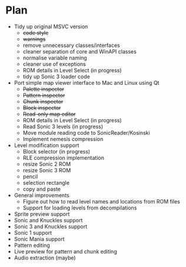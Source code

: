 # Plan

- Tidy up original MSVC version
  + ~~code style~~
  + ~~warnings~~
  + remove unnecessary classes/interfaces
  + cleaner separation of core and WinAPI classes
  + normalise variable naming
  + cleaner use of exceptions
  + ROM details in Level Select (in progress)
  + tidy up Sonic 3 loader code
- Port simple map viewer interface to Mac and Linux using Qt
  + ~~Palette inspector~~
  + ~~Pattern inspector~~
  + ~~Chunk inspector~~
  + ~~Block inspector~~
  + ~~Read-only map editor~~
  + ROM details in Level Select (in progress)
  + Read Sonic 3 levels (in progress)
  + Move module reading code to SonicReader/Kosinski
  + Implement nemesis compression
- Level modification support
  + Block selector (in progress)
  + RLE compression implementation
  + resize Sonic 2 ROM
  + resize Sonic 3 ROM
  + pencil
  + selection rectangle
  + copy and paste
- General improvements
  + Figure out how to read level names and locations from ROM files
  + Support for loading levels from decompilations
- Sprite preview support
- Sonic and Knuckles support
- Sonic 3 and Knuckles support
- Sonic 1 support
- Sonic Mania support
- Pattern editing
- Live preview for pattern and chunk editing
- Audio extraction (maybe)
